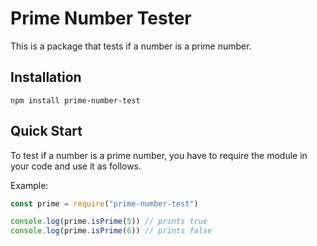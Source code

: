# Prime Number Tester

This is a package that tests if a number is a prime number.

## Installation

```
npm install prime-number-test
```

## Quick Start

To test if a number is a prime number, you have to require the module in your code and use it as follows.

Example:

```javascript
const prime = require("prime-number-test")

console.log(prime.isPrime(5)) // prints true
console.log(prime.isPrime(6)) // prints false
```

